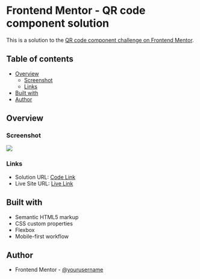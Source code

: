 # Frontend Mentor - QR code component solution

This is a solution to the [QR code component challenge on Frontend Mentor](https://www.frontendmentor.io/challenges/qr-code-component-iux_sIO_H). 

## Table of contents

- [Overview](#overview)
  - [Screenshot](#screenshot)
  - [Links](#links)
- [Built with](#built-with)
- [Author](#author)


## Overview

### Screenshot

![](./screenshot.jpg)

### Links

- Solution URL: [Code Link](https://github.com/HamnaIshaq/QR-Code-Component)
- Live Site URL: [Live Link](https://hamnaishaq.github.io/QR-Code-Component/)

## Built with

- Semantic HTML5 markup
- CSS custom properties
- Flexbox
- Mobile-first workflow

## Author

- Frontend Mentor - [@yourusername](https://www.frontendmentor.io/profile/HamnaIshaq)

